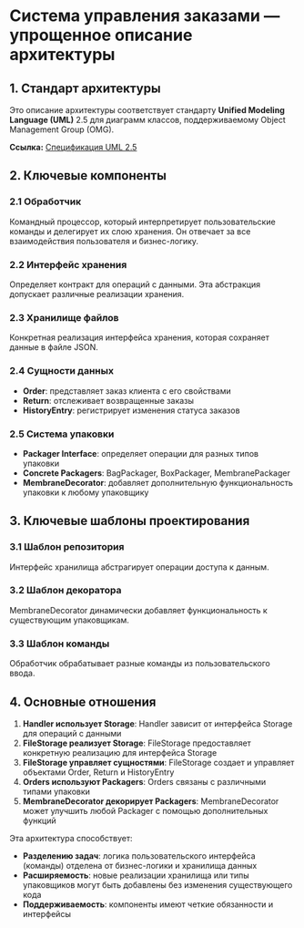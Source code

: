 # Система управления заказами — упрощенное описание архитектуры

## 1. Стандарт архитектуры

Это описание архитектуры соответствует стандарту **Unified Modeling Language (UML)** 2.5 для диаграмм классов, поддерживаемому Object Management Group (OMG).

**Ссылка:** [Спецификация UML 2.5](https://www.omg.org/spec/UML/2.5/About-UML/)

## 2. Ключевые компоненты

### 2.1 Обработчик
Командный процессор, который интерпретирует пользовательские команды и делегирует их слою хранения. Он отвечает за все взаимодействия пользователя и бизнес-логику.

### 2.2 Интерфейс хранения
Определяет контракт для операций с данными. Эта абстракция допускает различные реализации хранения.

### 2.3 Хранилище файлов
Конкретная реализация интерфейса хранения, которая сохраняет данные в файле JSON.

### 2.4 Сущности данных
- **Order**: представляет заказ клиента с его свойствами
- **Return**: отслеживает возвращенные заказы
- **HistoryEntry**: регистрирует изменения статуса заказов

### 2.5 Система упаковки
- **Packager Interface**: определяет операции для разных типов упаковки
- **Concrete Packagers**: BagPackager, BoxPackager, MembranePackager
- **MembraneDecorator**: добавляет дополнительную функциональность упаковки к любому упаковщику

## 3. Ключевые шаблоны проектирования

### 3.1 Шаблон репозитория
Интерфейс хранилища абстрагирует операции доступа к данным.

### 3.2 Шаблон декоратора
MembraneDecorator динамически добавляет функциональность к существующим упаковщикам.

### 3.3 Шаблон команды
Обработчик обрабатывает разные команды из пользовательского ввода.

## 4. Основные отношения

1. **Handler использует Storage**: Handler зависит от интерфейса Storage для операций с данными
2. **FileStorage реализует Storage**: FileStorage предоставляет конкретную реализацию для интерфейса Storage
3. **FileStorage управляет сущностями**: FileStorage создает и управляет объектами Order, Return и HistoryEntry
4. **Orders используют Packagers**: Orders связаны с различными типами упаковки
5. **MembraneDecorator декорирует Packagers**: MembraneDecorator может улучшить любой Packager с помощью дополнительных функций

Эта архитектура способствует:
- **Разделению задач**: логика пользовательского интерфейса (команды) отделена от бизнес-логики и хранилища данных
- **Расширяемость**: новые реализации хранилища или типы упаковщиков могут быть добавлены без изменения существующего кода
- **Поддерживаемость**: компоненты имеют четкие обязанности и интерфейсы
